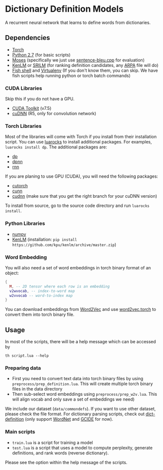 # Dictionary Definition Models
A recurrent neural network that learns to define words from dictionaries.

## Dependencies
- [Torch](https://github.com/torch/torch7)
- [Python 2.7](https://www.python.org/) (for basic scripts)
- [Moses](http://www.statmt.org/moses/) (specifically we just use [sentence-bleu.cpp](https://github.com/moses-smt/mosesdecoder/blob/master/mert/sentence-bleu.cpp) for evaluation)
- [KenLM](https://github.com/kpu/kenlm) or [SRILM](http://www.speech.sri.com/projects/srilm/) (for ranking definition candidates, any [ARPA](http://www.speech.sri.com/projects/srilm/manpages/ngram-format.5.html) file will do)
- [Fish shell](https://fishshell.com/) and [Virtualenv](https://virtualenv.pypa.io/en/stable/) (If you don't know them, you can skip. We have fish scripts help running python or torch batch commands)

### CUDA Libraries
Skip this if you do not have a GPU.
- [CUDA Toolkit](https://developer.nvidia.com/cuda-toolkit) (v7.5)
- [cuDNN](https://developer.nvidia.com/cudnn) (R5, only for convolution network)

### Torch Libraries
Most of the libraries will come with Torch if you install from their installation script. You can use [luarocks](https://luarocks.org/) to install additional packages. For examples, ```luarocks install dp```. The additional packages are:
- [dp](https://github.com/nicholas-leonard/dp)
- [dpnn](https://github.com/Element-Research/dpnn)
- [rnn](https://github.com/Element-Research/rnn)

If you are planing to use GPU (CUDA), you will need the following packages:
- [cutorch](https://github.com/torch/cutorch)
- [cunn](https://github.com/torch/cunn)
- [cudnn](https://github.com/soumith/cudnn.torch) (make sure that you get the right branch for your cuDNN version)

To install from source, go to the source code directory and run ```luarocks install```.

### Python Libraries
- [numpy](http://www.numpy.org/)
- [KenLM](https://github.com/kpu/kenlm) (installation: ```pip install https://github.com/kpu/kenlm/archive/master.zip```)

### Word Embedding
You will also need a set of word embeddings in torch binary format of an object:
``` lua
{
  M, -- 2D tensor where each row is an embedding
  v2wvocab, -- index-to-word map
  w2vvocab -- word-to-index map
}
```
You can download embeddings from [Word2Vec](https://code.google.com/archive/p/word2vec/) and use [word2vec.torch](https://github.com/rotmanmi/word2vec.torch) to convert them into torch binary file.

## Usage

In most of the scripts, there will be a help message which can be accessed by

``` shell
th script.lua --help
```

### Preparing data
- First you need to convert text data into torch binary files by using ```preprocess/prep_definition.lua```. This will create multiple torch binary files in the data directory
- Then sub-select word embeddings using ```preprocess/prep_w2v.lua```. This will align vocab and only save a set of embeddings we need)

We include our dataset (```data/commondefs```). If you want to use other dataset, please check the file format. For dictionary parsing scripts, check out [dict-definition](https://github.com/NorThanapon/dict-definition) (only support [WordNet](https://wordnet.princeton.edu/) and [GCIDE](http://gcide.gnu.org.ua/) for now).

### Main scripts
- ```train.lua``` is a script for training a model
- ```test.lua``` is a script that uses a model to compute perplexity, generate definitions, and rank words (reverse dictionary).

Please see the option within the help message of the scripts.
